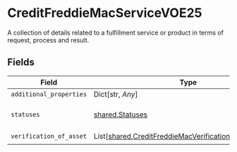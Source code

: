 # CreditFreddieMacServiceVOE25

A collection of details related to a fulfillment service or product in terms of request, process and result.


## Fields

| Field                                                                                                                    | Type                                                                                                                     | Required                                                                                                                 | Description                                                                                                              |
| ------------------------------------------------------------------------------------------------------------------------ | ------------------------------------------------------------------------------------------------------------------------ | ------------------------------------------------------------------------------------------------------------------------ | ------------------------------------------------------------------------------------------------------------------------ |
| `additional_properties`                                                                                                  | Dict[str, *Any*]                                                                                                         | :heavy_minus_sign:                                                                                                       | N/A                                                                                                                      |
| `statuses`                                                                                                               | [shared.Statuses](../../models/shared/statuses.md)                                                                       | :heavy_check_mark:                                                                                                       | A collection of STATUS containers.                                                                                       |
| `verification_of_asset`                                                                                                  | List[[shared.CreditFreddieMacVerificationOfAssetVOE25](../../models/shared/creditfreddiemacverificationofassetvoe25.md)] | :heavy_check_mark:                                                                                                       | N/A                                                                                                                      |